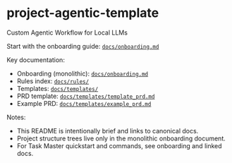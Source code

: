 # project-agentic-template
Custom Agentic Workflow for Local LLMs

Start with the onboarding guide: [`docs/onboarding.md`](docs/onboarding.md)

Key documentation:
- Onboarding (monolithic): [`docs/onboarding.md`](docs/onboarding.md)
- Rules index: [`docs/rules/`](docs/rules/)
- Templates: [`docs/templates/`](docs/templates/)
- PRD template: [`docs/templates/template_prd.md`](docs/templates/template_prd.md)
- Example PRD: [`docs/templates/example_prd.md`](docs/templates/example_prd.md)

Notes:
- This README is intentionally brief and links to canonical docs.
- Project structure trees live only in the monolithic onboarding document.
- For Task Master quickstart and commands, see onboarding and linked docs.